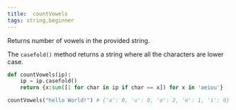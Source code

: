 ```yaml
---
title:  countVowels
tags: string,beginner
---
```


Returns number of vowels in the provided string.

The `casefold()` method returns a string where all the characters are lower case.

```py
def countVowels(ip):
    ip = ip.casefold()
    return {x:sum([1 for char in ip if char == x]) for x in 'aeiou'}
```

```py
countVowels("hello World!") # {'a': 0, 'u': 0, 'o': 2, 'e': 1, 'i': 0}   
```
